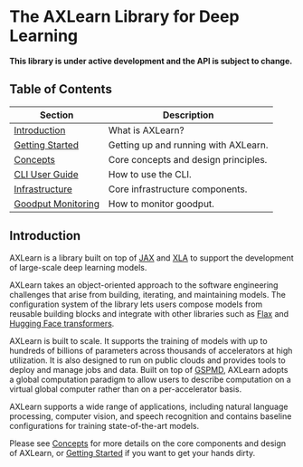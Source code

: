 # The AXLearn Library for Deep Learning

**This library is under active development and the API is subject to change.**

## Table of Contents

| Section | Description |
| - | - |
| [Introduction](#introduction) | What is AXLearn? |
| [Getting Started](docs/01-start.md) | Getting up and running with AXLearn. |
| [Concepts](docs/02-concepts.md) | Core concepts and design principles. |
| [CLI User Guide](docs/03-cli.md) | How to use the CLI. |
| [Infrastructure](docs/04-infrastructure.md) | Core infrastructure components. |
| [Goodput Monitoring](docs/05-goodput.md) | How to monitor goodput. |

## Introduction

AXLearn is a library built on top of [JAX](https://jax.readthedocs.io/) and
[XLA](https://www.tensorflow.org/xla) to support the development of large-scale deep learning models.

AXLearn takes an object-oriented approach to the software engineering challenges that arise from
building, iterating, and maintaining models.
The configuration system of the library lets users compose models from reusable building blocks and
integrate with other libraries such as [Flax](https://flax.readthedocs.io/) and
[Hugging Face transformers](https://github.com/huggingface/transformers).

AXLearn is built to scale.
It supports the training of models with up to hundreds of billions of parameters across thousands of
accelerators at high utilization.
It is also designed to run on public clouds and provides tools to deploy and manage jobs and data.
Built on top of [GSPMD](https://arxiv.org/abs/2105.04663), AXLearn adopts a global computation
paradigm to allow users to describe computation on a virtual global computer rather than on a
per-accelerator basis.

AXLearn supports a wide range of applications, including natural language processing, computer
vision, and speech recognition and contains baseline configurations for training state-of-the-art
models.

Please see [Concepts](docs/02-concepts.md) for more details on the core components and design of AXLearn, or [Getting Started](docs/01-start.md) if you want to get your hands dirty.
